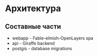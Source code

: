 # Архитектура

## Составные части

- webapp - Fable-elmish-OpenLayers spa
- api - Giraffe backend
- postgis - database migrations
